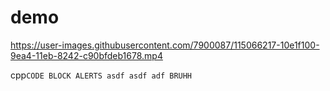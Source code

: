 # demo
https://user-images.githubusercontent.com/7900087/115066217-10e1f100-9ea4-11eb-8242-c90bfdeb1678.mp4


cpp```CODE BLOCK ALERTS
asdf
asdf
adf
BRUHH```
